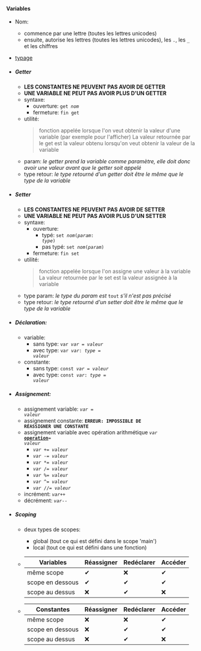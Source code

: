 #### Variables
- Nom: 
  - commence par une lettre (toutes les lettres unicodes)
  - ensuite, autorise les lettres (toutes les lettres unicodes), les `.`, les `_` et les chiffres
- [typage](#Typage)

- ##### Getter
  - **LES CONSTANTES NE PEUVENT PAS AVOIR DE GETTER**
  - **UNE VARIABLE NE PEUT PAS AVOIR PLUS D'UN GETTER**
  - syntaxe: 
    - ouverture: <code>get *nom*</code>
    - fermeture: `fin get`
  - utilité:
    > fonction appelée lorsque l'on veut obtenir la valeur d'une variable (par exemple pour l'afficher)
    > La valeur retournée par le get est la valeur obtenu lorsqu'on veut obtenir la valeur de la variable
  - param: *le getter prend la variable comme paramètre, elle doit donc avoir une valeur avant que le getter soit appelé*
  - type retour: *le type retourné d'un getter doit être le même que le type de la variable* 

- ##### Setter
  - **LES CONSTANTES NE PEUVENT PAS AVOIR DE SETTER**
  - **UNE VARIABLE NE PEUT PAS AVOIR PLUS D'UN SETTER**
  - syntaxe: 
    - ouverture:
      - typé: <code>set *nom*(*param*: *type*)</code>
      - pas typé: <code>set *nom*(*param*)</code>
    - fermeture: `fin set`
  - utilité:
    > fonction appelée lorsque l'on assigne une valeur à la variable
    > La valeur retournée par le set est la valeur assignée à la variable
  - type param: *le type du param est* `tout` *s'il n'est pas précisé*
  - type retour: *le type retourné d'un setter doit être le même que le type de la variable*

- ##### Déclaration:
  - variable:
    - sans type: <code>var *var* = *valeur*</code>
    - avec type: <code>var *var*: *type* = *valeur*</code>
  - constante:
    - sans type: <code>const *var* = *valeur*</code>
    - avec type: <code>const *var*: *type* = *valeur*</code>

- ##### Assignement:
  - assignement variable: <code>*var* = *valeur*</code>
  - assignement constante: <code>**ERREUR: IMPOSSIBLE DE RÉASSIGNER UNE CONSTANTE**</code>
  - assignement variable avec opération arithmétique <code>*var* **[operation](#arithmétique)**= *valeur*</code>
    - <code>*var* += *valeur*</code>
    - <code>*var* -= *valeur*</code>
    - <code>*var* *= *valeur*</code>
    - <code>*var* /= *valeur*</code>
    - <code>*var* %= *valeur*</code>
    - <code>*var* ^= *valeur*</code>
    - <code>*var* //= *valeur*</code> 
  - incrément: <code>*var*++</code>
  - décrément: <code>*var*--</code>

- ##### Scoping
  - deux types de scopes:
    - global (tout ce qui est défini dans le scope 'main')
    - local (tout ce qui est défini dans une fonction)
  - |Variables          |Réassigner |Redéclarer           |Accéder
    ---                 |---        |---                  |---
    |même scope         |✔          |❌                  |✔
    |scope en dessous   |✔          |✔                   |✔
    |scope au dessus    |❌         |✔                   |❌

  - |Constantes         |Réassigner  |Redéclarer   |Accéder
    ---                 |---         |---          |---
    |même scope         |❌         |❌           |✔
    |scope en dessous   |❌         |✔            |✔
    |scope au dessus    |❌         |✔            |❌


